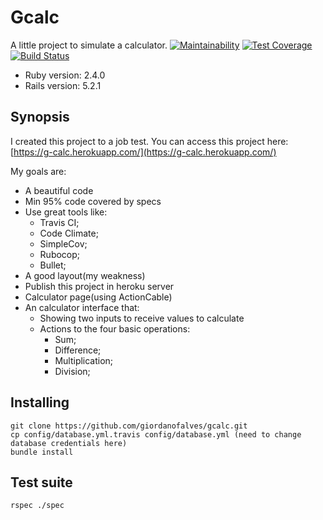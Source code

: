 # Gcalc
A little project to simulate a calculator.
[![Maintainability](https://api.codeclimate.com/v1/badges/da7fdc93b494c7ed98fd/maintainability)](https://codeclimate.com/github/giordanofalves/gcalc/maintainability)
[![Test Coverage](https://api.codeclimate.com/v1/badges/da7fdc93b494c7ed98fd/test_coverage)](https://codeclimate.com/github/giordanofalves/gcalc/test_coverage)
[![Build Status](https://travis-ci.org/giordanofalves/gcalc.svg?branch=master)](https://travis-ci.org/giordanofalves/gcalc)

* Ruby version: 2.4.0
* Rails version: 5.2.1

## Synopsis
I created this project to a job test.
You can access this project here: [https://g-calc.herokuapp.com/](https://g-calc.herokuapp.com/)

My goals are:

* A beautiful code
* Min 95% code covered by specs
* Use great tools like:
    * Travis CI;
    * Code Climate;
    * SimpleCov;
    * Rubocop;
    * Bullet;
* A good layout(my weakness)
* Publish this project in heroku server
* Calculator page(using ActionCable)
* An calculator interface that:
  * Showing two inputs to receive values to calculate
  * Actions to the four basic operations:
    * Sum;
    * Difference;
    * Multiplication;
    * Division;

## Installing

```console
git clone https://github.com/giordanofalves/gcalc.git
cp config/database.yml.travis config/database.yml (need to change database credentials here)
bundle install
```

## Test suite
```console
rspec ./spec
```
